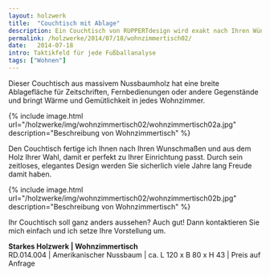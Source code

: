 ```yaml
---
layout: holzwerk
title:  "Couchtisch mit Ablage"
description: Ein Couchtisch von RUPPERTdesign wird exakt nach Ihren Wünschen und aus Ihrem Wunschholz für Sie gefertigt, damit er perfekt zu Ihrer Einrichtung passt.
permalink: /holzwerke/2014/07/18/wohnzimmertisch02/
date:   2014-07-18
intro: Taktikfeld für jede Fußballanalyse
tags: ["Wohnen"]
---
```


Dieser Couchtisch aus massivem Nussbaumholz hat eine breite Ablagefläche für Zeitschriften, 
Fernbedienungen oder andere Gegenstände und bringt Wärme und Gemütlichkeit in jedes Wohnzimmer.

{% include image.html url="/holzwerke/img/wohnzimmertisch02/wohnzimmertisch02a.jpg" description="Beschreibung von Wohnzimmertisch" %}

Den Couchtisch fertige ich Ihnen nach Ihren Wunschmaßen und aus dem Holz Ihrer Wahl, 
damit er perfekt zu Ihrer Einrichtung passt. Durch sein zeitloses, 
elegantes Design werden Sie sicherlich viele Jahre lang Freude damit haben. 

{% include image.html url="/holzwerke/img/wohnzimmertisch02/wohnzimmertisch02b.jpg" description="Beschreibung von Wohnzimmertisch" %}

Ihr Couchtisch soll ganz anders aussehen? 
Auch gut! Dann kontaktieren Sie mich einfach und ich setze Ihre Vorstellung um.


**Starkes Holzwerk \| Wohnzimmertisch**       
	RD.014.004  \| 	Amerikanischer Nussbaum \| ca. L 120 x B 80 x H 43 \| Preis auf Anfrage